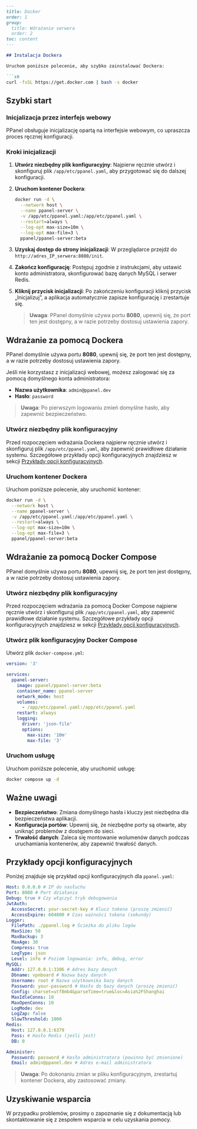 ```markdown
---
title: Docker
order: 1
group: 
  title: Wdrażanie serwera
  order: 2
toc: content
---

## Instalacja Dockera

Uruchom poniższe polecenie, aby szybko zainstalować Dockera:

```sh
curl -fsSL https://get.docker.com | bash -s docker
```

## Szybki start

### Inicjalizacja przez interfejs webowy

PPanel obsługuje inicjalizację opartą na interfejsie webowym, co upraszcza proces ręcznej konfiguracji.

### Kroki inicjalizacji

1. **Utwórz niezbędny plik konfiguracyjny**: Najpierw ręcznie utwórz i skonfiguruj plik `/app/etc/ppanel.yaml`, aby przygotować się do dalszej konfiguracji.

2. **Uruchom kontener Dockera**:

   ```sh
   docker run -d \
     --network host \
     --name ppanel-server \
     -v /app/etc/ppanel.yaml:/app/etc/ppanel.yaml \
     --restart=always \
     --log-opt max-size=10m \
     --log-opt max-file=3 \
     ppanel/ppanel-server:beta
   ```

3. **Uzyskaj dostęp do strony inicjalizacji**: W przeglądarce przejdź do `http://adres_IP_serwera:8080/init`.

4. **Zakończ konfigurację**: Postępuj zgodnie z instrukcjami, aby ustawić konto administratora, skonfigurować bazę danych MySQL i serwer Redis.

5. **Kliknij przycisk inicjalizacji**: Po zakończeniu konfiguracji kliknij przycisk „Inicjalizuj”, a aplikacja automatycznie zapisze konfigurację i zrestartuje się.

   > **Uwaga**: PPanel domyślnie używa portu **8080**, upewnij się, że port ten jest dostępny, a w razie potrzeby dostosuj ustawienia zapory.

## Wdrażanie za pomocą Dockera

PPanel domyślnie używa portu **8080**, upewnij się, że port ten jest dostępny, a w razie potrzeby dostosuj ustawienia zapory.

Jeśli nie korzystasz z inicjalizacji webowej, możesz zalogować się za pomocą domyślnego konta administratora:

- **Nazwa użytkownika**: `admin@ppanel.dev`
- **Hasło**: `password`

> **Uwaga**: Po pierwszym logowaniu zmień domyślne hasło, aby zapewnić bezpieczeństwo.

### Utwórz niezbędny plik konfiguracyjny

Przed rozpoczęciem wdrażania Dockera najpierw ręcznie utwórz i skonfiguruj plik `/app/etc/ppanel.yaml`, aby zapewnić prawidłowe działanie systemu. Szczegółowe przykłady opcji konfiguracyjnych znajdziesz w sekcji [Przykłady opcji konfiguracyjnych](#przykłady-opcji-konfiguracyjnych).

### Uruchom kontener Dockera

Uruchom poniższe polecenie, aby uruchomić kontener:

```sh
docker run -d \
  --network host \
  --name ppanel-server \
  -v /app/etc/ppanel.yaml:/app/etc/ppanel.yaml \
  --restart=always \
  --log-opt max-size=10m \
  --log-opt max-file=3 \
  ppanel/ppanel-server:beta
```

## Wdrażanie za pomocą Docker Compose

PPanel domyślnie używa portu **8080**, upewnij się, że port ten jest dostępny, a w razie potrzeby dostosuj ustawienia zapory.

### Utwórz niezbędny plik konfiguracyjny

Przed rozpoczęciem wdrażania za pomocą Docker Compose najpierw ręcznie utwórz i skonfiguruj plik `/app/etc/ppanel.yaml`, aby zapewnić prawidłowe działanie systemu. Szczegółowe przykłady opcji konfiguracyjnych znajdziesz w sekcji [Przykłady opcji konfiguracyjnych](#przykłady-opcji-konfiguracyjnych).

### Utwórz plik konfiguracyjny Docker Compose

Utwórz plik `docker-compose.yml`:

```yaml
version: '3'

services:
  ppanel-server:
    image: ppanel/ppanel-server:beta
    container_name: ppanel-server
    network_mode: host
    volumes:
      - /app/etc/ppanel.yaml:/app/etc/ppanel.yaml
    restart: always
    logging:
      driver: 'json-file'
      options:
        max-size: '10m'
        max-file: '3'
```

### Uruchom usługę

Uruchom poniższe polecenie, aby uruchomić usługę:

```sh
docker compose up -d
```

## Ważne uwagi

- **Bezpieczeństwo**: Zmiana domyślnego hasła i kluczy jest niezbędna dla bezpieczeństwa aplikacji.
- **Konfiguracja portów**: Upewnij się, że niezbędne porty są otwarte, aby uniknąć problemów z dostępem do sieci.
- **Trwałość danych**: Zaleca się montowanie wolumenów danych podczas uruchamiania kontenerów, aby zapewnić trwałość danych.

## Przykłady opcji konfiguracyjnych

Poniżej znajduje się przykład opcji konfiguracyjnych dla `ppanel.yaml`:

```yaml
Host: 0.0.0.0 # IP do nasłuchu
Port: 8080 # Port działania
Debug: true # Czy włączyć tryb debugowania
JwtAuth:
  AccessSecret: your-secret-key # Klucz tokena (proszę zmienić)
  AccessExpire: 604800 # Czas ważności tokena (sekundy)
Logger:
  FilePath: ./ppanel.log # Ścieżka do pliku logów
  MaxSize: 50
  MaxBackup: 3
  MaxAge: 30
  Compress: true
  LogType: json
  Level: info # Poziom logowania: info, debug, error
MySQL:
  Addr: 127.0.0.1:3306 # Adres bazy danych
  Dbname: vpnboard # Nazwa bazy danych
  Username: root # Nazwa użytkownika bazy danych
  Password: your-password # Hasło do bazy danych (proszę zmienić)
  Config: charset=utf8mb4&parseTime=true&loc=Asia%2FShanghai
  MaxIdleConns: 10
  MaxOpenConns: 10
  LogMode: dev
  LogZap: false
  SlowThreshold: 1000
Redis:
  Host: 127.0.0.1:6379
  Pass: # Hasło Redis (jeśli jest)
  DB: 0

Administer:
  Password: password # Hasło administratora (powinno być zmienione)
  Email: admin@ppanel.dev # Adres e-mail administratora
```

> **Uwaga**: Po dokonaniu zmian w pliku konfiguracyjnym, zrestartuj kontener Dockera, aby zastosować zmiany.

## Uzyskiwanie wsparcia

W przypadku problemów, prosimy o zapoznanie się z dokumentacją lub skontaktowanie się z zespołem wsparcia w celu uzyskania pomocy.
```

